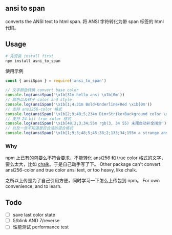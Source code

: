 ## ansi to span

converts the ANSI text to html span.
将 ANSI 字符转化为带 span 标签的 html 代码。

## Usage

``` sh
# 先安装 install first
npm install asni_to_span
```

使用示例

``` js
const { ansiSpan } = require('ansi_to_span')

// 文字颜色转换 convert base color
console.log(ansiSpan('\x1b[31m hello ansi \x1b[0m'))
// 颜色以及样子 color and style
console.log(ansiSpan('\x1b[1;4;31m Bold+Underline+Red \x1b[0m'))
// 支持 ansi256-color 格式
console.log(ansiSpan('\x1b[2;9;48;5;234m Dim+Strike+Background color \x1b[0m'))
// 支持 24-bit true color 格式
console.log(ansiSpan('\x1b[48;2;3;34;55m rgb(3, 34 55) 末尾自动补全闭合'))
// 以及一些不知道是否合法的混合格式
console.log(ansiSpan('\x1b[1;9;3;48;5;45;38;2;133;34;155m a strange ansi format \x1b[0m'))
```

### Why

npm 上已有的包要么不符合要求，不能转化 ansi256 和 true color 格式的文字，要么太大，比如 [chalk](https://github.com/chalk/chalk)。于是自己动手写了下。
Other package can't convert ansi256-color and true color ansi text, or too heavy, like chalk.

之所以上传是为了自己引用方便，同时学习一下怎么上传包到 npm。
For own convenience, and to learn.

## Todo

- [ ] save last color state
- [ ] 5/blink AND 7/reverse
- [ ] 性能测试 performance test